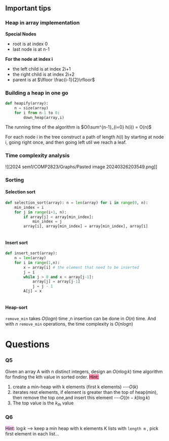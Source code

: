 
## Important tips

### Heap in array implementation

**Special Nodes**
- root is at index 0
- last node is at n-1

**For the node at index i**
- the left child is at index 2i+1
- the right child is at index 2i+2
- parent is at $\lfloor \frac{i-1}{2}\rfloor$ 


### Building a heap in one go

```PYTHON
def heapify(array):
	n = size(array)
	for i from n-1 to 0:
		down_heap(array,i)
```

The running time of the algorithm is $O(\sum^{n-1}_{i=0} h(i)) = O(n)$

For each node i in the tree construct a path of length $h(i)$ by starting at node i, going right once, and then going left util we reach a leaf.

### Time complexity analysis

![[2024 sem1/COMP2823/Graphs/Pasted image 20240326203549.png]]



### Sorting
#### Selection sort
```Python
def selection_sort(array): n = len(array) for i in range(0, n): 
	min_index = i 
	for j in range(i+1, n): 
		if array[j] < array[min_index]: 
			min_index = j 
		array[i], array[min_index] = array[min_index], array[i]
	
```

#### Insert sort
```Python
def insert_sort(array):
	n = len(array)
	for i in range(1,n):
		x = array[i] # the element that need to be inserted
		j = i
		while j > 0 and x < array[j-1]:
			array[j] = array[j-1]
			j = j - 1
		A[j] = x
	
``` 
#### Heap-sort
`remove_min` takes $O(log n)$ time ,n insertion can be done in $O(n)$ time. 
And with $n$  `remove_min` operations, the time complexity is $O(n log n)$ 



# Questions
### Q5 
Given an array A with n distinct integers, design an $O(n \log{k})$ time algorithm for finding the kth value in sorted order.
<mark style="background: #FF5582A6;">Hint: </mark>
1. create a min-heap with k elements (first k elements)  ---$O(k)$
2. iterates rest elements, if element is greater than the top of heap(min), then remove the top one,and insert this element ---$O((n-k)\log{k})$
3. The top value is the $k_{th}$ value 


### Q6
<mark style="background: #FFB8EBA6;">Hint</mark>: $\log{k}$  --> keep a min heap with k elements
K lists with `length m` , pick first element in each list...





